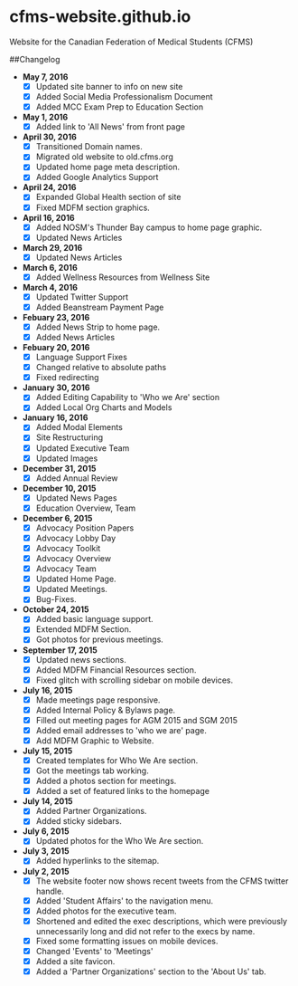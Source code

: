 # cfms-website.github.io
Website for the Canadian Federation of Medical Students (CFMS)

##Changelog
- **May 7, 2016**
	- [x] Updated site banner to info on new site
	- [x] Added Social Media Professionalism Document
	- [x] Added MCC Exam Prep to Education Section
- **May 1, 2016**
	- [x] Added link to 'All News' from front page
- **April 30, 2016**
	- [x] Transitioned Domain names.
	- [x] Migrated old website to old.cfms.org
	- [x] Updated home page meta description.
	- [x] Added Google Analytics Support
- **April 24, 2016**
	- [x] Expanded Global Health section of site
	- [x] Fixed MDFM section graphics.
- **April 16, 2016**
	- [x] Added NOSM's Thunder Bay campus to home page graphic.
	- [x] Updated News Articles
- **March 29, 2016**
	- [x] Updated News Articles
- **March 6, 2016**
	- [x] Added Wellness Resources from Wellness Site
- **March 4, 2016**
	- [x] Updated Twitter Support
	- [x] Added Beanstream Payment Page
- **Febuary 23, 2016**
	- [x] Added News Strip to home page.
	- [x] Added News Articles
- **Febuary 20, 2016**
	- [x] Language Support Fixes
	- [x] Changed relative to absolute paths
	- [x] Fixed redirecting
- **January 30, 2016**
	- [x] Added Editing Capability to 'Who we Are' section
	- [x] Added Local Org Charts and Models
- **January 16, 2016**
	- [x] Added Modal Elements
	- [x] Site Restructuring
	- [x] Updated Executive Team
	- [x] Updated Images
- **December 31, 2015**
	- [x] Added Annual Review
- **December 10, 2015**
	- [x] Updated News Pages
	- [x] Education Overview, Team 
- **December 6, 2015**
	- [x] Advocacy Position Papers
	- [x] Advocacy Lobby Day
	- [x] Advocacy Toolkit
	- [x] Advocacy Overview
	- [x] Advocacy Team
	- [x] Updated Home Page.
	- [x] Updated Meetings.
	- [x] Bug-Fixes.
- **October 24, 2015**
	- [x] Added basic language support.
	- [x] Extended MDFM Section.
	- [x] Got photos for previous meetings.
- **September 17, 2015**
	- [x] Updated news sections.
	- [x] Added MDFM Financial Resources section.
	- [x] Fixed glitch with scrolling sidebar on mobile devices.
- **July 16, 2015**
	- [x] Made meetings page responsive.
	- [x] Added Internal Policy & Bylaws page.
	- [x] Filled out meeting pages for AGM 2015 and SGM 2015
	- [x] Added email addresses to 'who we are' page.
	- [x] Add MDFM Graphic to Website.
- **July 15, 2015**
	- [x] Created templates for Who We Are section.
	- [x] Got the meetings tab working.
	- [x] Added a photos section for meetings.
	- [x] Added a set of featured links to the homepage
- **July 14, 2015**
	- [x] Added Partner Organizations.
	- [x] Added sticky sidebars.
- **July 6, 2015**
	- [x] Updated photos for the Who We Are section.
- **July 3, 2015**
	- [x] Added hyperlinks to the sitemap.
- **July 2, 2015**
	- [x] The website footer now shows recent tweets from the CFMS twitter handle.
	- [x] Added 'Student Affairs' to the navigation menu.
	- [x] Added photos for the executive team.
	- [x] Shortened and edited the exec descriptions, which were previously unnecessarily long and did not refer to the execs by name.
	- [x] Fixed some formatting issues on mobile devices.
	- [x] Changed 'Events' to 'Meetings'
	- [x] Added a site favicon.
	- [x] Added a 'Partner Organizations' section to the 'About Us' tab.